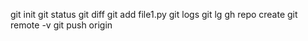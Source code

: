 git init
git status
git diff
git add file1.py
git logs
git lg
gh repo create
git remote -v
git push origin
